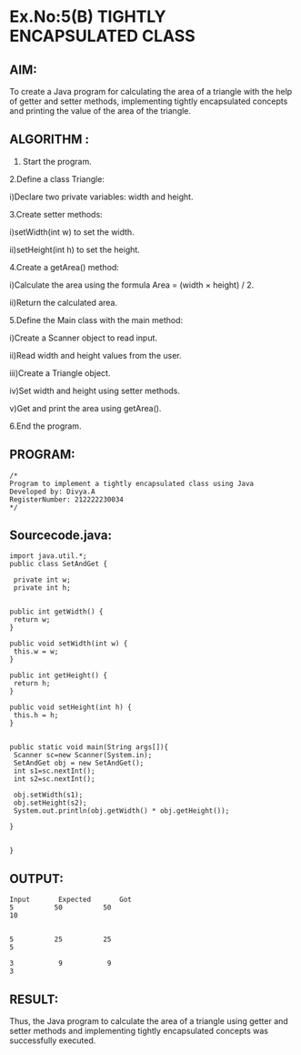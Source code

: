 # Ex.No:5(B) TIGHTLY ENCAPSULATED CLASS

## AIM:
To create a Java program for calculating the area of a triangle with the help of getter and setter methods, implementing tightly encapsulated concepts and printing the value of the area of the triangle.

## ALGORITHM :
1.	Start the program.

2.Define a class Triangle:

i)Declare two private variables: width and height.

3.Create setter methods:

i)setWidth(int w) to set the width.

ii)setHeight(int h) to set the height.

4.Create a getArea() method:

i)Calculate the area using the formula Area = (width × height) / 2.

ii)Return the calculated area.

5.Define the Main class with the main method:

i)Create a Scanner object to read input.

ii)Read width and height values from the user.

iii)Create a Triangle object.

iv)Set width and height using setter methods.

v)Get and print the area using getArea().

6.End the program.


## PROGRAM:
 ```
/*
Program to implement a tightly encapsulated class using Java
Developed by: Divya.A
RegisterNumber: 212222230034  
*/
```

## Sourcecode.java:
```
import java.util.*;
public class SetAndGet {
 
 private int w;
 private int h;


public int getWidth() {
 return w;
}

public void setWidth(int w) {
 this.w = w;
}

public int getHeight() {
 return h;
}

public void setHeight(int h) {
 this.h = h;
}


public static void main(String args[]){
 Scanner sc=new Scanner(System.in);
 SetAndGet obj = new SetAndGet();
 int s1=sc.nextInt();
 int s2=sc.nextInt();
 
 obj.setWidth(s1);
 obj.setHeight(s2);
 System.out.println(obj.getWidth() * obj.getHeight());

}


}
```

## OUTPUT:

```
Input   	Expected	   Got
5          50          50
10

	
5          25          25
5

3           9           9
3
```
## RESULT:
Thus, the Java program to calculate the area of a triangle using getter and setter methods and implementing tightly encapsulated concepts was successfully executed.




